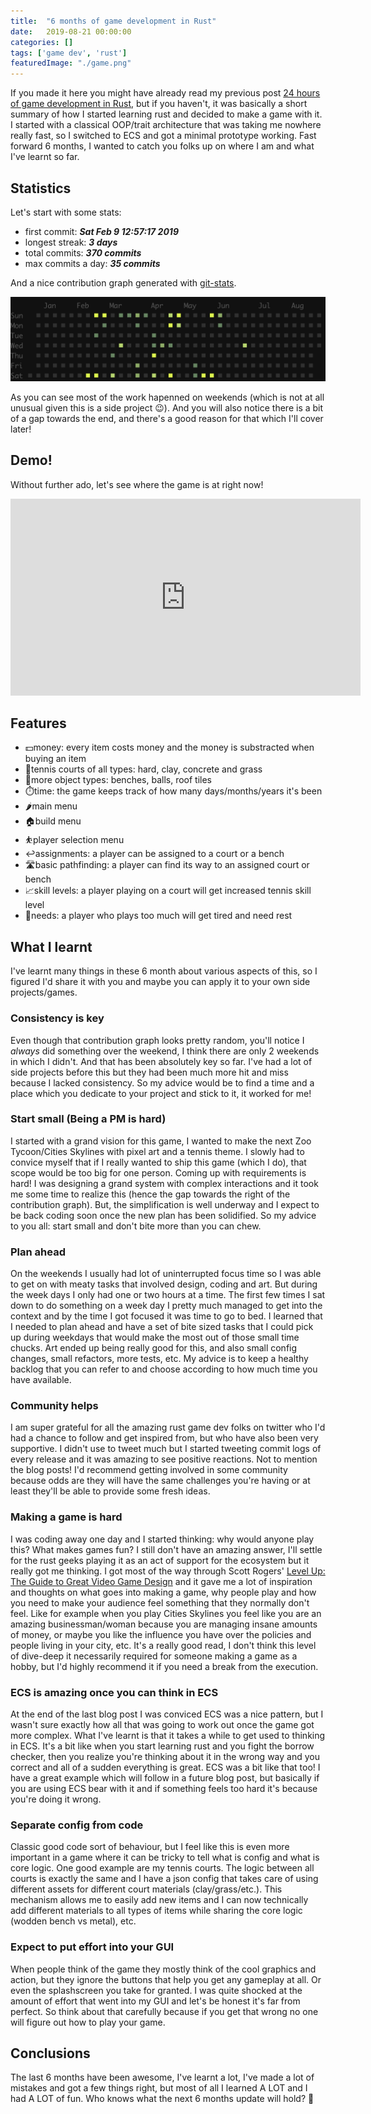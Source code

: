 ```yaml
---
title:  "6 months of game development in Rust"
date:   2019-08-21 00:00:00
categories: []
tags: ['game dev', 'rust']
featuredImage: "./game.png"
---
```


If you made it here you might have already read my previous post [24 hours of game development in Rust](/posts/24-hours-of-rust-game-dev), but if you haven't, it was basically a short summary of how I started learning rust and decided to make a game with it. I started with a classical OOP/trait architecture that was taking me nowhere really fast, so I switched to ECS and got a minimal prototype working. Fast forward 6 months, I wanted to catch you folks up on where I am and what I've learnt so far.

## Statistics 
Let's start with some stats:
- first commit: __*Sat Feb 9 12:57:17 2019*__
- longest streak: __*3 days*__
- total commits: __*370 commits*__
- max commits a day: __*35 commits*__

And a nice contribution graph generated with [git-stats](https://github.com/IonicaBizau/git-stats).

![alt text](./commits.png "Contribution graph")

As you can see most of the work hapenned on weekends (which is not at all unusual given this is a side project 😉). And you will also notice there is a bit of a gap towards the end, and there's a good reason for that which I'll cover later!

## Demo!
Without further ado, let's see where the game is at right now!

<iframe 
    width="560" 
    height="315" 
    margin="auto" 
    src="https://www.youtube.com/embed/96qPwvDEAuI" 
    frameborder="0" 
    allow="accelerometer; autoplay; encrypted-media; gyroscope; picture-in-picture" 
    allowfullscreen
></iframe>

## Features
- 💵money: every item costs money and the money is substracted when buying an item
- 👟tennis courts of all types: hard, clay, concrete and grass
- 🎁more object types: benches, balls, roof tiles
- ⏱️time: the game keeps track of how many days/months/years it's been
- 🌶️main menu
- 🏠build menu
- ⛹️player selection menu
- ↩️assignments: a player can be assigned to a court or a bench
- 🛣️basic pathfinding: a player can find its way to an assigned court or bench
- 📈skill levels: a player playing on a court will get increased tennis skill level
- 🛌needs: a player who plays too much will get tired and need rest

## What I learnt
I've learnt many things in these 6 month about various aspects of this, so I figured I'd share it with you and maybe you can apply it to your own side projects/games. 

### Consistency is key
Even though that contribution graph looks pretty random, you'll notice I *always* did something over the weekend, I think there are only 2 weekends in which I didn't. And that has been absolutely key so far. I've had a lot of side projects before this but they had been much more hit and miss because I lacked consistency. So my advice would be to find a time and a place which you dedicate to your project and stick to it, it worked for me!

### Start small (Being a PM is hard)
I started with a grand vision for this game, I wanted to make the next Zoo Tycoon/Cities Skylines with pixel art and a tennis theme. I slowly had to convice myself that if I really wanted to ship this game (which I do), that scope would be too big for one person. Coming up with requirements is hard! I was designing a grand system with complex interactions and it took me some time to realize this (hence the gap towards the right of the contribution graph). But, the simplification is well underway and I expect to be back coding soon once the new plan has been solidified. So my advice to you all: start small and don't bite more than you can chew.

### Plan ahead
On the weekends I usually had lot of uninterrupted focus time so I was able to get on with meaty tasks that involved design, coding and art. But during the week days I only had one or two hours at a time. The first few times I sat down to do something on a week day I pretty much managed to get into the context and by the time I got focused it was time to go to bed. I learned that I needed to plan ahead and have a set of bite sized tasks that I could pick up during weekdays that would make the most out of those small time chucks. Art ended up being really good for this, and also small config changes, small refactors, more tests, etc. My advice is to keep a healthy backlog that you can refer to and choose according to how much time you have available.

### Community helps
I am super grateful for all the amazing rust game dev folks on twitter who I'd had a chance to follow and get inspired from, but who have also been very supportive. I didn't use to tweet much but I started tweeting commit logs of every release and it was amazing to see positive reactions. Not to mention the blog posts! I'd recommend getting involved in some community because odds are they will have the same challenges you're having or at least they'll be able to provide some fresh ideas.

### Making a game is hard
I was coding away one day and I started thinking: why would anyone play this? What makes games fun? I still don't have an amazing answer, I'll settle for the rust geeks playing it as an act of support for the ecosystem but it really got me thinking. I got most of the way through Scott Rogers' [Level Up: The Guide to Great Video Game Design](https://amzn.to/2KYBBZd) and it gave me a lot of inspiration and thoughts on what goes into making a game, why people play and how you need to make your audience feel something that they normally don't feel. Like for example when you play Cities Skylines you feel like you are an amazing businessman/woman because you are managing insane amounts of money, or maybe you like the influence you have over the policies and people living in your city, etc. It's a really good read, I don't think this level of dive-deep it necessarily required for someone making a game as a hobby, but I'd highly recommend it if you need a break from the execution.

### ECS is amazing once you can think in ECS
At the end of the last blog post I was conviced ECS was a nice pattern, but I wasn't sure exactly how all that was going to work out once the game got more complex. What I've learnt is that it takes a while to get used to thinking in ECS. It's a bit like when you start learning rust and you fight the borrow checker, then you realize you're thinking about it in the wrong way and you correct and all of a sudden everything is great. ECS was a bit like that too! I have a great example which will follow in a future blog post, but basically if you are using ECS bear with it and if something feels too hard it's because you're doing it wrong. 

### Separate config from code
Classic good code sort of behaviour, but I feel like this is even more important in a game where it can be tricky to tell what is config and what is core logic. One good example are my tennis courts. The logic between all courts is exactly the same and I have a json config that takes care of using different assets for different court materials (clay/grass/etc.). This mechanism allows me to easily add new items and I can now technically add different materials to all types of items while sharing the core logic (wodden bench vs metal), etc.

### Expect to put effort into your GUI
When people think of the game they mostly think of the cool graphics and action, but they ignore the buttons that help you get any gameplay at all. Or even the splashscreen you take for granted. I was quite shocked at the amount of effort that went into my GUI and let's be honest it's far from perfect. So think about that carefully because if you get that wrong no one will figure out how to play your game.

## Conclusions
The last 6 months have been awesome, I've learnt a lot, I've made a lot of mistakes and got a few things right, but most of all I learned A LOT and I had A LOT of fun. Who knows what the next 6 months update will hold? 💭